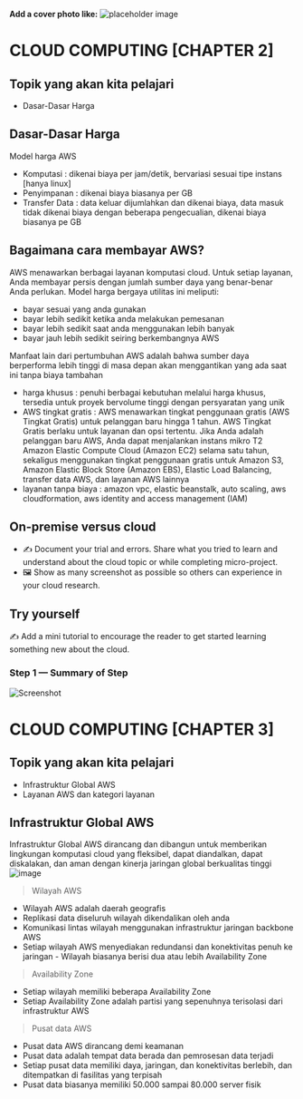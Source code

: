 **Add a cover photo like:**
![placeholder image](https://via.placeholder.com/1200x600)

# CLOUD COMPUTING [CHAPTER 2]

## Topik yang akan kita pelajari 
   - Dasar-Dasar Harga

## Dasar-Dasar Harga
   Model harga AWS
   - Komputasi : dikenai biaya per jam/detik, bervariasi sesuai tipe instans [hanya linux]
   - Penyimpanan : dikenai biaya biasanya per GB
   - Transfer Data : data keluar dijumlahkan dan dikenai biaya, data masuk tidak dikenai biaya 
                     dengan beberapa pengecualian, dikenai biaya biasanya pe GB 
                      
## Bagaimana cara membayar AWS?
   AWS menawarkan berbagai layanan komputasi cloud. Untuk setiap layanan, Anda membayar persis 
   dengan jumlah sumber daya yang benar-benar Anda perlukan. Model harga bergaya utilitas ini 
   meliputi:
   - bayar sesuai yang anda gunakan
   - bayar lebih sedikit ketika anda melakukan pemesanan
   - bayar lebih sedikit saat anda menggunakan lebih banyak
   - bayar jauh lebih sedikit seiring berkembangnya AWS

   Manfaat lain dari pertumbuhan AWS adalah bahwa sumber daya berperforma lebih tinggi di masa 
   depan akan menggantikan yang ada saat ini tanpa biaya tambahan
   - harga khusus : penuhi berbagai kebutuhan melalui harga khusus, tersedia untuk proyek bervolume 
                    tinggi dengan persyaratan yang unik
   - AWS tingkat gratis : AWS menawarkan tingkat penggunaan gratis (AWS Tingkat Gratis) untuk 
                          pelanggan baru hingga 1 tahun. AWS Tingkat Gratis berlaku untuk layanan 
                          dan opsi tertentu. Jika Anda adalah pelanggan baru AWS, Anda dapat 
                          menjalankan instans mikro T2 Amazon Elastic Compute Cloud (Amazon EC2) 
                          selama satu tahun, sekaligus menggunakan tingkat penggunaan gratis untuk 
                          Amazon S3, Amazon Elastic Block Store (Amazon EBS), Elastic Load 
                          Balancing, transfer data AWS, dan layanan AWS lainnya
   - layanan tanpa biaya : amazon vpc, elastic beanstalk, auto scaling, aws cloudformation, aws 
                           identity and access management (IAM)

## On-premise versus cloud
   

- ✍️ Document your trial and errors. Share what you tried to learn and understand about the cloud topic or while completing micro-project.
- 🖼️ Show as many screenshot as possible so others can experience in your cloud research.

## Try yourself

✍️ Add a mini tutorial to encourage the reader to get started learning something new about the cloud.

### Step 1 — Summary of Step

![Screenshot](https://via.placeholder.com/500x300)

# CLOUD COMPUTING [CHAPTER 3]

## Topik yang akan kita pelajari
   - Infrastruktur Global AWS
   - Layanan AWS dan kategori layanan

## Infrastruktur Global AWS
   Infrastruktur Global AWS dirancang dan dibangun untuk memberikan lingkungan komputasi cloud 
   yang fleksibel, dapat diandalkan, dapat diskalakan, dan aman dengan kinerja jaringan global 
   berkualitas tinggi
    ![image](https://github.com/vidarahmaaz/100DaysOfCloud/assets/140806084/ccfd35cc-6a5f-44ea-bb07-09dcf24d36e4)

  > Wilayah AWS 
  - Wilayah AWS adalah daerah geografis
  - Replikasi data diseluruh wilayah dikendalikan oleh anda
  - Komunikasi lintas wilayah menggunakan infrastruktur jaringan backbone AWS
  - Setiap wilayah AWS menyediakan redundansi dan konektivitas penuh ke jaringan                      - Wilayah biasanya berisi dua atau lebih Availability Zone

  > Availability Zone
  - Setiap wilayah memiliki beberapa Availability Zone
  - Setiap Availability Zone adalah partisi yang sepenuhnya terisolasi dari infrastruktur AWS

  > Pusat data AWS
  - Pusat data AWS dirancang demi keamanan
  - Pusat data adalah tempat data berada dan pemrosesan data terjadi
  - Setiap pusat data memiliki daya, jaringan, dan konektivitas berlebih, dan ditempatkan di 
    fasilitas yang terpisah
  - Pusat data biasanya memiliki 50.000 sampai 80.000 server fisik
